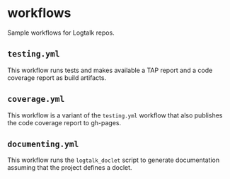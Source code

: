 # workflows

Sample workflows for Logtalk repos.

## `testing.yml`

This workflow runs tests and makes available a TAP report and a code coverage report as build artifacts. 

## `coverage.yml`

This workflow is a variant of the `testing.yml` workflow that also publishes the code coverage report to gh-pages.

## `documenting.yml`

This workflow runs the `logtalk_doclet` script to generate documentation assuming that the project defines a doclet.

